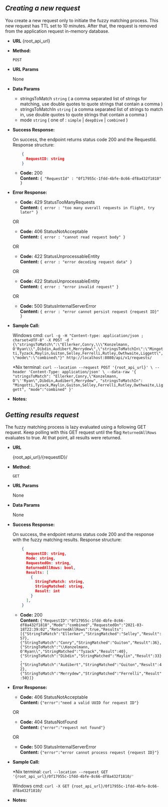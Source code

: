 ***Creating a new request***
----
  You create a new request only to initiate the fuzzy matching process. This new request has TTL set to 10 minutes. After that, the request is removed from the application request in-memory database.

* **URL** 
  {root_api_url}

* **Method:**
  
  `POST`
  
*  **URL Params**

   None

* **Data Params**

  * stringsToMatch `string` ( a comma separated list of strings for matching, use double quotes to quote strings that contain a comma )
  * stringsToMatchIn `string` ( a comma separated list of strings to match in, use double quotes to quote strings that contain a comma )
  * mode `string` ( one of : `simple` | `deepDive` | `combined` )

* **Success Response:**
  
  On success, the endpoint returns status code 200 and the RequestId.
  Response structure:

    ```json
        {
          RequestID: string
        }
    ```

  * **Code:** 200 <br />
    **Content:** `{ "RequestId" : "0f17955c-1fdd-4bfe-8c66-df8a432f1810" }`
 
* **Error Response:**

  * **Code:** 429 StatusTooManyRequests <br />
    **Content:** `{ error : "too many overall requests in flight, try later" }`

  OR

  * **Code:** 406 StatusNotAcceptable <br />
    **Content:** `{ error : "cannot read request body" }`

  OR

  * **Code:** 422 StatusUnprocessableEntity <br />
    **Content:** `{ error : "error decoding request data" }`
  
  OR

  * **Code:** 422 StatusUnprocessableEntity <br />
    **Content:** `{ error : "error invalid request" }`

  OR

  * **Code:** 500 StatusInternalServerError <br />
    **Content:** `{ error : "error cannot persist request {request ID}" }`

* **Sample Call:**

	Windows cmd:
  `curl -g -H "Content-type: application/json ; charset=UTF-8" -X POST -d "{\"stringsToMatch\":\"Ellerker,Conry,\\\"Konzelmann, O'Ryan\\\",Dibdin,Audibert,Merrydew\",\"stringsToMatchIn\":\"Mingotti,Tyzack,Maylin,Guiton,Selley,Ferrelli,Rutley,Owthwaite,Liggett\",\"mode\":\"combined\"}" http://localhost:8080/api/v1/requests/`

	*Nix terminal:
  `curl --location --request POST '{root_api_url}' \
   --header 'Content-Type: application/json' \
   --data-raw '{
   "stringsToMatch": "Ellerker,Conry,\"Konzelmann, O'\''Ryan\",Dibdin,Audibert,Merrydew",
   "stringsToMatchIn": "Mingotti,Tyzack,Maylin,Guiton,Selley,Ferrelli,Rutley,Owthwaite,Liggett",
   "mode":"combined"
   }'`

* **Notes:**


***Getting results request***
----
  The fuzzy matching process is lazy evaluated using a following GET request. Keep polling with this GET request until the flag `ReturnedAllRows` evaluates to true. At that point, all results were returned.

* **URL**

  {root_api_url}/{requestID}/

* **Method:**
  
  `GET`
  
*  **URL Params**

   None

* **Data Params**

   None

* **Success Response:**

    On success, the endpoint returns status code 200 and the response with the fuzzy matching results.
    Response structure:

    ```json
        {
          RequestID: string,
          Mode: string,
          RequestedOn: string,
          ReturnedAllRows: bool,
          Results: [
            {
              StringToMatch: string,
              StringMatched: string,
              Result: int
            }
          ],
        }
    ```

  * **Code:** 200 <br />
    **Content:** `{"RequestID":"0f17955c-1fdd-4bfe-8c66-df8a432f1810","Mode":"combined","RequestedOn":"2021-03-18T22:39:02","ReturnedAllRows":true,"Results":[{"StringToMatch":"Ellerker","StringMatched":"Selley","Result":57},{"StringToMatch":"Conry","StringMatched":"Guiton","Result":36},{"StringToMatch":"\\Konzelmann, O'Ryan\\","StringMatched":"Tyzack","Result":40},{"StringToMatch":"Dibdin","StringMatched":"Maylin","Result":33},{"StringToMatch":"Audibert","StringMatched":"Guiton","Result":42},{"StringToMatch":"Merrydew","StringMatched":"Ferrelli","Result":50}]}`
 
* **Error Response:**

  * **Code:** 406 StatusNotAcceptable <br />
    **Content:** `{"error":"need a valid UUID for request ID"}`

  OR

  * **Code:** 404 StatusNotFound <br />
    **Content:** `{"error":"request not found"}`

  OR

  * **Code:** 500 StatusInternalServerError <br />
    **Content:** `{"error":"error cannot process request {request ID}"}`

* **Sample Call:**

  *Nix terminal:
  `curl --location --request GET '{root_api_url}/0f17955c-1fdd-4bfe-8c66-df8a432f1810/'`

  Windows cmd:
  `curl -X GET {root_api_url}/0f17955c-1fdd-4bfe-8c66-df8a432f1810/`

* **Notes:**
